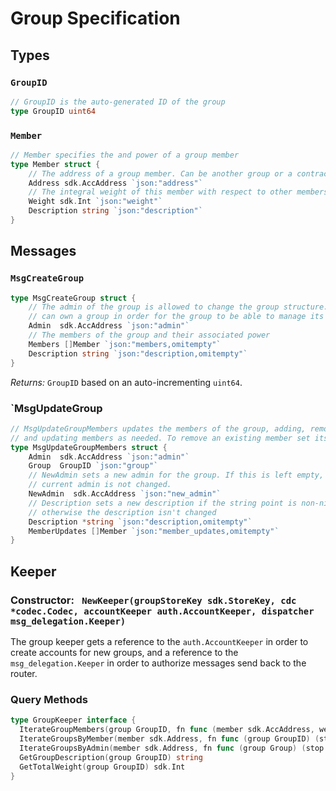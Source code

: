 # Group Specification

## Types

### `GroupID`

```go
// GroupID is the auto-generated ID of the group
type GroupID uint64 
```


### `Member`

```go
// Member specifies the and power of a group member
type Member struct {
	// The address of a group member. Can be another group or a contract
	Address sdk.AccAddress `json:"address"`
	// The integral weight of this member with respect to other members
	Weight sdk.Int `json:"weight"`
	Description string `json:"description"`
}
```

## Messages

### `MsgCreateGroup`

```go
type MsgCreateGroup struct {
	// The admin of the group is allowed to change the group structure. A group account
	// can own a group in order for the group to be able to manage its own members
	Admin  sdk.AccAddress `json:"admin"`
	// The members of the group and their associated power
	Members []Member `json:"members,omitempty"`
	Description string `json:"description,omitempty"`
}
```

*Returns:* `GroupID` based on an auto-incrementing `uint64`.

### `MsgUpdateGroup

```go
// MsgUpdateGroupMembers updates the members of the group, adding, removing,
// and updating members as needed. To remove an existing member set its Power to 0.
type MsgUpdateGroupMembers struct {
	Admin  sdk.AccAddress `json:"admin"`
	Group  GroupID `json:"group"`
    // NewAdmin sets a new admin for the group. If this is left empty, the
    // current admin is not changed.
	NewAdmin  sdk.AccAddress `json:"new_admin"`
    // Description sets a new description if the string point is non-nil,
    // otherwise the description isn't changed
	Description *string `json:"description,omitempty"`
	MemberUpdates []Member `json:"member_updates,omitempty"`
}
```

## Keeper

### Constructor: ` NewKeeper(groupStoreKey sdk.StoreKey, cdc *codec.Codec, accountKeeper auth.AccountKeeper, dispatcher msg_delegation.Keeper)`

The group keeper gets a reference to the `auth.AccountKeeper` in order to create
accounts for new groups, and a reference to the `msg_delegation.Keeper` in order
to authorize messages send back to the router.

### Query Methods

```go
type GroupKeeper interface {
  IterateGroupMembers(group GroupID, fn func (member sdk.AccAddress, weight sdk.Int, description string) (stop bool))
  IterateGroupsByMember(member sdk.Address, fn func (group GroupID) (stop bool))
  IterateGroupsByAdmin(member sdk.Address, fn func (group Group) (stop bool))
  GetGroupDescription(group GroupID) string
  GetTotalWeight(group GroupID) sdk.Int
}
```
